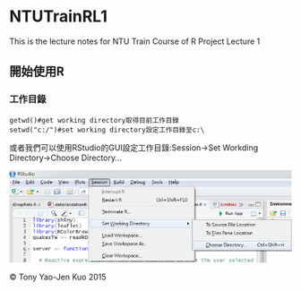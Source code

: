 # NTUTrainRL1
This is the lecture notes for NTU Train Course of R Project Lecture 1

## 開始使用R

### 工作目錄

```{r}
getwd()#get working directory取得目前工作目錄
setwd("c:/")#set working directory設定工作目錄至c:\
```

或者我們可以使用RStudio的GUI設定工作目錄:Session->Set Workding Directory->Choose Directory...

![用GUI設定工作目錄](/screenshots/setwd.png)

&copy; Tony Yao-Jen Kuo 2015
